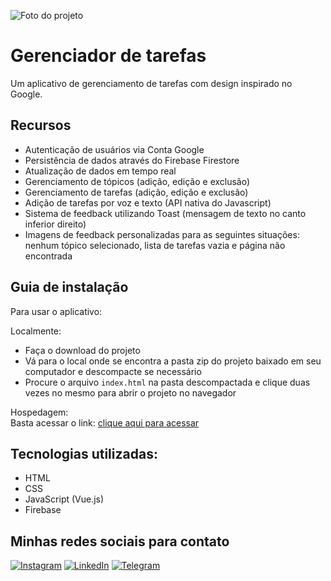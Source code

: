 ![Foto do projeto](https://github.com/lezzin/tasks_manager/assets/103830032/ce1e67f6-cc45-45a1-b574-42f2c4ada83b)

# Gerenciador de tarefas

Um aplicativo de gerenciamento de tarefas com design inspirado no Google.

## Recursos

- Autenticação de usuários via Conta Google
- Persistência de dados através do Firebase Firestore
- Atualização de dados em tempo real
- Gerenciamento de tópicos (adição, edição e exclusão)
- Gerenciamento de tarefas (adição, edição e exclusão)
- Adição de tarefas por voz e texto (API nativa do Javascript)
- Sistema de feedback utilizando Toast (mensagem de texto no canto inferior direito)
- Imagens de feedback personalizadas para as seguintes situações: nenhum tópico selecionado, lista de tarefas vazia e página não encontrada

## Guia de instalação

Para usar o aplicativo:

Localmente:<br>

- Faça o download do projeto
- Vá para o local onde se encontra a pasta zip do projeto baixado em seu computador e descompacte se necessário
- Procure o arquivo ```index.html``` na pasta descompactada e clique duas vezes no mesmo para abrir o projeto no navegador

Hospedagem:<br>
Basta acessar o link: [clique aqui para acessar](https://tasks-manager-woad.vercel.app/)

## Tecnologias utilizadas:

* HTML
* CSS
* JavaScript (Vue.js)
* Firebase

## Minhas redes sociais para contato

[![Instagram](https://img.shields.io/badge/Instagram-E4405F?style=for-the-badge&logo=instagram&logoColor=white)](https://www.instagram.com/leandroadrian_/)
[![LinkedIn](https://img.shields.io/badge/LinkedIn-0077B5?style=for-the-badge&logo=linkedin&logoColor=white)](https://www.linkedin.com/in/leandro-adrian)
[![Telegram](https://img.shields.io/badge/Telegram-2CA5E0?style=for-the-badge&logo=telegram&logoColor=white)](https://t.me/LeandroAdrian)
